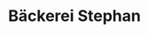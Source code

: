 ---
title: "Bäckerei Stephan"
url: /neustadt-an-der-weinstrasse/baeckerei-stephan-2/
shop: Bäckerei
---